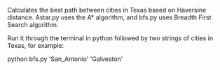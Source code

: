 Calculates the best path between cities in Texas based on Haversine distance. Astar.py uses the A* algorithm, and bfs.py uses Breadth First Search algorithm.

Run it through the terminal in python followed by two strings of cities in Texas, for example:

python bfs.py 'San_Antonio' 'Galveston'

